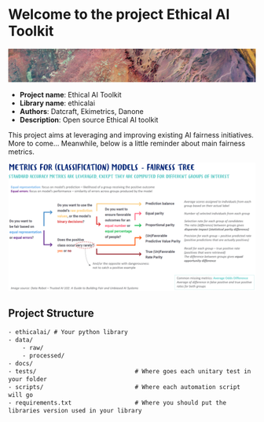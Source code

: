 # Welcome to the project Ethical AI Toolkit

![](docs/assets/banner.png)

- **Project name**: Ethical AI Toolkit
- **Library name**: ethicalai
- **Authors**: Datcraft, Ekimetrics, Danone
- **Description**: Open source Ethical AI toolkit

This project aims at leveraging and improving existing AI fairness initiatives. More to come... Meanwhile, below is a
little reminder about main fairness metrics.

![](docs/assets/fairness_tree.png)

## Project Structure
```
- ethicalai/ # Your python library
- data/
    - raw/
    - processed/
- docs/
- tests/                            # Where goes each unitary test in your folder
- scripts/                          # Where each automation script will go
- requirements.txt                  # Where you should put the libraries version used in your library
```



